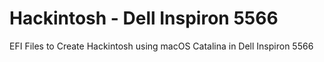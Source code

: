 # Hackintosh - Dell Inspiron 5566
EFI Files to Create Hackintosh using macOS Catalina in Dell Inspiron 5566
